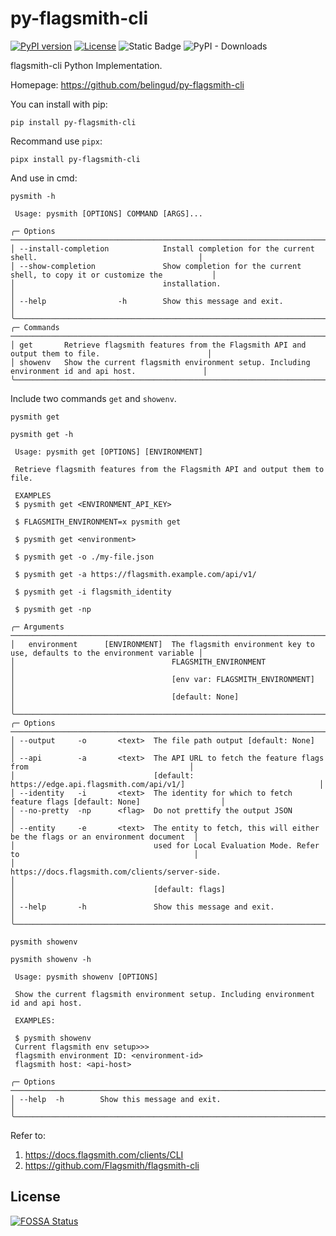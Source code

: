 # py-flagsmith-cli


[![PyPI version](https://badge.fury.io/py/py-flagsmith-cli.svg)](https://pypi.org/project/py-flagsmith-cli/) [![License](https://img.shields.io/github/license/belingud/py-flagsmith-cli.svg)](https://opensource.org/licenses/MIT) ![Static Badge](https://img.shields.io/badge/language-Python-%233572A5) ![PyPI - Downloads](https://img.shields.io/pypi/dm/py-flagsmith-cli?logo=pypi&cacheSeconds=86400)



flagsmith-cli Python Implementation.

Homepage: https://github.com/belingud/py-flagsmith-cli

You can install with pip:

```shell
pip install py-flagsmith-cli
```

Recommand use `pipx`:

```shell
pipx install py-flagsmith-cli
```

And use in cmd:

```shell
pysmith -h

 Usage: pysmith [OPTIONS] COMMAND [ARGS]...

╭─ Options ────────────────────────────────────────────────────────────────────────────────────────────────────╮
│ --install-completion            Install completion for the current shell.                                    │
│ --show-completion               Show completion for the current shell, to copy it or customize the           │
│                                 installation.                                                                │
│ --help                -h        Show this message and exit.                                                  │
╰──────────────────────────────────────────────────────────────────────────────────────────────────────────────╯
╭─ Commands ───────────────────────────────────────────────────────────────────────────────────────────────────╮
│ get       Retrieve flagsmith features from the Flagsmith API and output them to file.                        │
│ showenv   Show the current flagsmith environment setup. Including environment id and api host.               │
╰──────────────────────────────────────────────────────────────────────────────────────────────────────────────╯
```

Include two commands `get` and `showenv`.

`pysmith get`


```shell
pysmith get -h

 Usage: pysmith get [OPTIONS] [ENVIRONMENT]

 Retrieve flagsmith features from the Flagsmith API and output them to file.

 EXAMPLES
 $ pysmith get <ENVIRONMENT_API_KEY>

 $ FLAGSMITH_ENVIRONMENT=x pysmith get

 $ pysmith get <environment>

 $ pysmith get -o ./my-file.json

 $ pysmith get -a https://flagsmith.example.com/api/v1/

 $ pysmith get -i flagsmith_identity

 $ pysmith get -np

╭─ Arguments ──────────────────────────────────────────────────────────────────────────────────────────────────╮
│   environment      [ENVIRONMENT]  The flagsmith environment key to use, defaults to the environment variable │
│                                   FLAGSMITH_ENVIRONMENT                                                      │
│                                   [env var: FLAGSMITH_ENVIRONMENT]                                           │
│                                   [default: None]                                                            │
╰──────────────────────────────────────────────────────────────────────────────────────────────────────────────╯
╭─ Options ────────────────────────────────────────────────────────────────────────────────────────────────────╮
│ --output     -o       <text>  The file path output [default: None]                                           │
│ --api        -a       <text>  The API URL to fetch the feature flags from                                    │
│                               [default: https://edge.api.flagsmith.com/api/v1/]                              │
│ --identity   -i       <text>  The identity for which to fetch feature flags [default: None]                  │
│ --no-pretty  -np      <flag>  Do not prettify the output JSON                                                │
│ --entity     -e       <text>  The entity to fetch, this will either be the flags or an environment document  │
│                               used for Local Evaluation Mode. Refer to                                       │
│                               https://docs.flagsmith.com/clients/server-side.                                │
│                               [default: flags]                                                               │
│ --help       -h               Show this message and exit.                                                    │
╰──────────────────────────────────────────────────────────────────────────────────────────────────────────────╯
```

`pysmith showenv`


```shell
pysmith showenv -h

 Usage: pysmith showenv [OPTIONS]

 Show the current flagsmith environment setup. Including environment id and api host.

 EXAMPLES:

 $ pysmith showenv
 Current flagsmith env setup>>>
 flagsmith environment ID: <environment-id>
 flagsmith host: <api-host>

╭─ Options ────────────────────────────────────────────────────────────────────────────────────────────────────╮
│ --help  -h        Show this message and exit.                                                                │
╰──────────────────────────────────────────────────────────────────────────────────────────────────────────────╯
```

Refer to:

1. https://docs.flagsmith.com/clients/CLI
2. https://github.com/Flagsmith/flagsmith-cli



## License
[![FOSSA Status](https://app.fossa.com/api/projects/git%2Bgithub.com%2Fbelingud%2Fpy-flagsmith-cli.svg?type=large)](https://app.fossa.com/projects/git%2Bgithub.com%2Fbelingud%2Fpy-flagsmith-cli?ref=badge_large)

